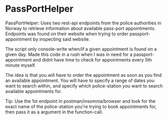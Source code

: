 # PassPortHelper
PassPortHelper: Uses two rest-api endpoints from the police authorities in Norway to retrieve information about available pass-port appointments. 
Endpoints was found on their website when trying to order passport-appointment by inspecting said website. 

The script only console-write when/if a given appointment is found on a given day. Made this code in a rush when I was in need for a passport-appointment and didnt have time to check for appointments every 5th minute myself. 

The idea is that you will have to order the appointment as soon as you find an available appointment. You will have to specify a range of dates you want to search within, and specify which police-station you want to search available appointments for. 

Tip: Use the 1st endpoint in postman/insomnia/browser and look for the exact name of the police-station you're trying to book appointments for, then pass it as a argument in the function-call. 
